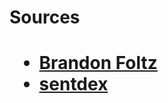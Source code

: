 <h1>Sources<h1>

<ul>
    <li>
<a href="https://www.youtube.com/channel/UCFrjdcImgcQVyFbK04MBEhA">Brandon Foltz</a>
    </li>
    <li>
<a href="https://www.youtube.com/channel/UCfzlCWGWYyIQ0aLC5w48gBQ">sentdex</a>
    </li>
</ul>


